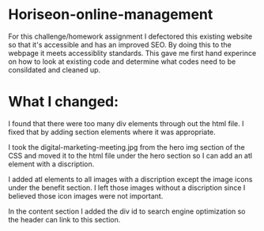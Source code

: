 # Horiseon-online-management

For this challenge/homework assignment I defectored this existing website so that it's accessible and has an improved SEO. By doing this to the webpage it meets accessiblity standards. This gave me first hand experince on how to look at existing code and determine what codes need to be consildated and cleaned up.  

# What I changed:
I found that there were too many div elements through out the html file.  I fixed that by adding section elements where it was appropriate. 

I took the digital-marketing-meeting.jpg from the hero img section of the CSS and moved it to the html file under the hero section so I can add an atl element with a discription. 

I added atl elements to all images with a discription except the image icons under the benefit section. I left those images without a discription since I believed those icon images were not important.

In the content section I added the div id to search engine optimization so the header can link to this section. 